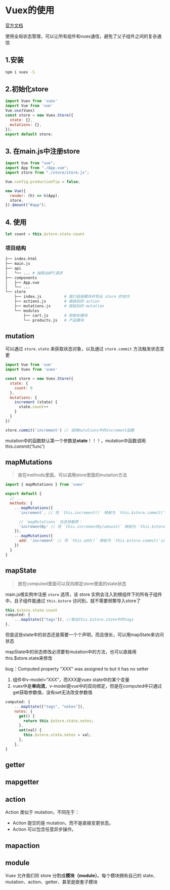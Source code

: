 # Vuex的使用

[官方文档](https://vuex.vuejs.org/zh/)

使用全局状态管理，可以让所有组件和vuex通信，避免了父子组件之间的复杂通信

## 1.安装

```bash
npm i vuex -S
```

## 2.初始化store

```js
import Vuex from 'vuex'
import Vue from 'vue'
Vue.use(Vuex)
const store = new Vuex.Store({
  state: {},
  mutations: {},
});
export default store;
```

## 3. 在main.js中注册store

```js
import Vue from "vue";
import App from "./App.vue";
import store from "./store/store.js";

Vue.config.productionTip = false;

new Vue({
  render: (h) => h(App),
  store,
}).$mount("#app");

```

## 4. 使用

```js
let count = this.$store.state.count
```



### 项目结构

```bash
├── index.html
├── main.js
├── api
│   └── ... # 抽取出API请求
├── components
│   ├── App.vue
│   └── ...
└── store
    ├── index.js          # 我们组装模块并导出 store 的地方
    ├── actions.js        # 根级别的 action
    ├── mutations.js      # 根级别的 mutation
    └── modules
        ├── cart.js       # 购物车模块
        └── products.js   # 产品模块
```

## mutation

可以通过 `store.state` 来获取状态对象，以及通过 `store.commit` 方法触发状态变更

```js
import Vue from 'vue'
import Vuex from 'vuex'

const store = new Vuex.Store({
  state: {
    count: 0
  },
  mutations: {
    increment (state) {
      state.count++
    }
  }
})

store.commit('increment') // 调用mutations中的increment函数
```

mutation中的函数默认第一个参数是**state**！！！，mutation中函数调用this.commit('func')



## mapMutations

> 放在methods里面，可以调用store里面的mutation方法

```js
import { mapMutations } from 'vuex'

export default {
  // ...
  methods: {
    ...mapMutations([
      'increment', // 将 `this.increment()` 映射为 `this.$store.commit('increment')`

      // `mapMutations` 也支持载荷：
      'incrementBy' // 将 `this.incrementBy(amount)` 映射为 `this.$store.commit('incrementBy', amount)`
    ]),
    ...mapMutations({
      add: 'increment' // 将 `this.add()` 映射为 `this.$store.commit('increment')`
    })
  }
}
```

## mapState

> 放在computed里面可以双向绑定store里面的state状态

main.js根实例中注册 `store` 选项，该 store 实例会注入到根组件下的所有子组件中，且子组件能通过 `this.$store` 访问到，就不需要频繁导入store了

```js
this.$store.state.count
computed: {
    ...mapState(["tags"]), //取出this.$store.state中的tags
},
```

但是这些state中的状态还是需要一个个声明，而且很长，可以用mapState来访问状态

mapState中的状态修改必须要有mutation中的方法，也可以直接用this.$store.state来修改

bug：Computed property "XXX" was assigned to but it has no setter

1. 组件中v-model=“XXX”，而XXX是vuex state中的某个变量
2. vuex中是**单向流**，v-model是vue中的双向绑定，但是在computed中只通过get获取参数值，没有set无法改变参数值

```js
computed: {
    ...mapState(["tags", "notes"]),
    notes: {
      get() {
        return this.$store.state.notes;
      },
      set(val) {
        this.$store.state.notes = val;
      },
    },
}
```



## getter

## mapgetter

## action

Action 类似于 mutation，不同在于：

- Action 提交的是 mutation，而不是直接变更状态。
- Action 可以包含任意异步操作。

## mapaction

## module

Vuex 允许我们将 store 分割成**模块（module）**。每个模块拥有自己的 state、mutation、action、getter、甚至是嵌套子模块